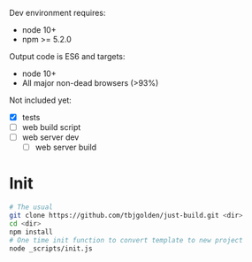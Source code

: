 Dev environment requires:

- node 10+
- npm >= 5.2.0

Output code is ES6 and targets:

- node 10+
- All major non-dead browsers (>93%)

Not included yet:

- [x] tests
- [ ] web build script
- [ ] web server dev
  - [ ] web server build

# Init

```sh
# The usual
git clone https://github.com/tbjgolden/just-build.git <dir>
cd <dir>
npm install
# One time init function to convert template to new project
node _scripts/init.js
```
